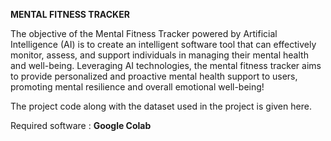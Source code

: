 **MENTAL FITNESS TRACKER**

The objective of the Mental Fitness Tracker powered by Artificial Intelligence (AI) is to create an intelligent software tool that can effectively monitor, assess, and support individuals in managing their mental health and well-being. Leveraging AI technologies, the mental fitness tracker aims to provide personalized and proactive mental health support to users, promoting mental resilience and overall emotional well-being!

The project code along with the dataset used in the project is given here.

Required software : **Google Colab**
